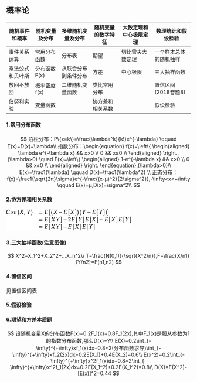 ## 概率论

| 随机事件和概率   | 随机变量及分布 | 多维随机变量及分布   | 随机变量的数字特征 | 大数定理和中心极限定理 | 数理统计和假设检验     |
| ---------------- | -------------- | -------------------- | ------------------ | ---------------------- | ---------------------- |
| 事件关系运算     | 常用分布函数   | 分布表               | 期望               | 切比雪夫大数定理       | 一个样本总体的随机抽样 |
| 乘法公式和贝叶斯 | 分布函数F(x)   | 从联合分布到条件分布 | 方差               | 中心极限               | 三大抽样函数           |
| 放回不放回       | 概率密度f(x)   | 二维随机变量函数     | 类比常用分布       |                        | 置信区间(2018卷题8)    |
| 伯努利实验       | 变量函数       |                      | 协方差和相关系数   |                        | 假设检验               |

#### 1.常用分布函数
$$
泊松分布：P\{x=k\}=\frac{\lambda^k}{k!}e^{-\lambda} \qquad  E(x)=D(x)=\lambda\\
指数分布：\begin{equation}
f(x)=\left\{
\begin{aligned}
\lambda e^{-\lambda x}  && x>0 \\
0  && x≤0  \\
\end{aligned}
\right.,(\lambda>0)
\quad
F(x)=\left\{
\begin{aligned}
1-e^{-\lambda x}  && x>0 \\
0  && x≤0  \\
\end{aligned}
\right.
\end{equation},(\lambda>0)\\
E(x)=\frac1{\lambda}  \qquad D(x)=\frac1{\lambda^2} \\
正态分布：f(x)=\frac1{\sqrt{2π}\sigma}e^{-\frac{(x-μ)^2}{2\sigma^2}},-\infty<x<+\infty \qquad E(x)=μ,D(x)=\sigma^2\\
$$

#### 2.协方差和相关系数

![协方差](images/01_协方差.jpg)

#### 3.三大抽样函数(注意图像)
$$
X^2=X_1^2+X_2^2+...X_n^2\\
T=\frac{N(0,1)}{\sqrt{X^2/n}},F=\frac{X/n1}{Y/n2}=F(n1,n2)
$$

#### 4.置信区间

见置信区间表

#### 5.假设检验

#### 6.期望和方差本质题

$$
设随机变量X的分布函数F(x)=0.2F_1(x)+0.8F_1(2x),其中F_1(x)是服从参数为1的指数分布函数,那么D(x)=?\\
E(X)=0.2\int_{-\infty}^{+\infty}xf_1(x)dx+0.8×2(分布函数求导)\int_{-\infty}^{+\infty}xf_2(2x)dx=0.2E(X_1)+0.4E(X_2)=0.6\\
E(x^2)=0.2\int_{-\infty}^{+\infty}x^2f_1(x)dx+0.8×2\int_{-\infty}^{+\infty}x^2f_1(2x)dx=0.2E(X_1^2)+0.2E(X_1^2)=0.8\\
D(X)=E(X^2)-[E(x)]^2=0.44
$$


